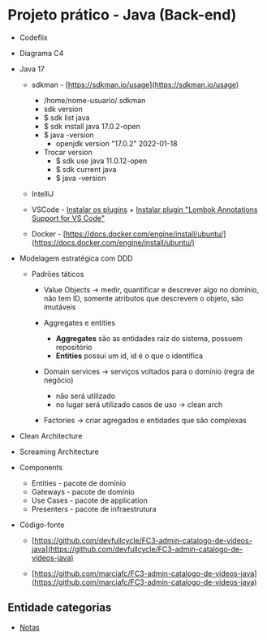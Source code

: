 # Projeto prático - Java (Back-end)

  - Codeflix

  - Diagrama C4
  
  - Java 17
  
    - sdkman - [https://sdkman.io/usage](https://sdkman.io/usage)
	
	  - /home/nome-usuario/.sdkman
	  - sdk version
	  - $ sdk list java
	  - $ sdk install java 17.0.2-open
	  - $ java -version
        - openjdk version "17.0.2" 2022-01-18
      - Trocar version		
        - $ sdk use java 11.0.12-open
	    - $ sdk current java
		- $ java -version
		
    - IntelliJ
	
	- VSCode - [Instalar os plugins](https://github.com/codeedu/guia-rapido-java-vscode#configurando-vscode) + [Instalar plugin "Lombok Annotations Support for VS Code"](https://marketplace.visualstudio.com/items?itemName=vscjava.vscode-lombok)
	
	- Docker - [https://docs.docker.com/engine/install/ubuntu/](https://docs.docker.com/engine/install/ubuntu/)
	
  - Modelagem estratégica com DDD	
  
    - Padrões táticos
	
      - Value Objects -> medir, quantificar e descrever algo no domínio, não tem ID, somente atributos que descrevem o objeto, são imutáveis
	  
      - Aggregates e entities
	    - **Aggregates** são as entidades raiz do sistema, possuem repositório
		- **Entities** possui um id, id é o que o identifica
		
      - Domain services -> serviços voltados para o domínio (regra de negócio)
	    - não será utilizado
		- no lugar será utilizado casos de uso -> clean arch
		
      - Factories -> criar agregados e entidades que são complexas
	  
  - Clean Architecture	  
  
  - Screaming Architecture
  
  - Components
  
    - Entities - pacote de domínio
	- Gateways - pacote de domínio
	- Use Cases - pacote de application
	- Presenters - pacote de infraestrutura
	
  - Código-fonte
  
    - [https://github.com/devfullcycle/FC3-admin-catalogo-de-videos-java](https://github.com/devfullcycle/FC3-admin-catalogo-de-videos-java)
	
	- [https://github.com/marciafc/FC3-admin-catalogo-de-videos-java](https://github.com/marciafc/FC3-admin-catalogo-de-videos-java)
	  
## Entidade categorias

  - [Notas](entidade-categorias/README.MD)
